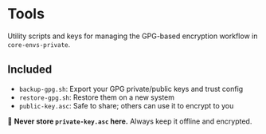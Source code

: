 # Tools

Utility scripts and keys for managing the GPG-based encryption workflow in `core-envs-private`.

## Included

- `backup-gpg.sh`: Export your GPG private/public keys and trust config
- `restore-gpg.sh`: Restore them on a new system
- `public-key.asc`: Safe to share; others can use it to encrypt to you

🚫 **Never store `private-key.asc` here.** Always keep it offline and encrypted.

